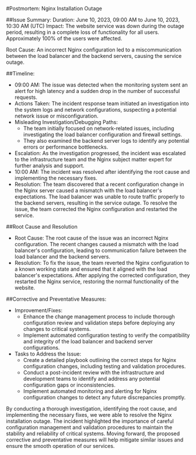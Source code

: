 #Postmortem: Nginx Installation Outage

##Issue Summary:
Duration: June 10, 2023, 09:00 AM to June 10, 2023, 10:30 AM (UTC)
Impact: The website service was down during the outage period, resulting in a complete loss of functionality for all users. Approximately 100% of the users were affected.

Root Cause: An incorrect Nginx configuration led to a miscommunication between the load balancer and the backend servers, causing the service outage.

##Timeline:
- 09:00 AM: The issue was detected when the monitoring system sent an alert for high latency and a sudden drop in the number of successful requests.
- Actions Taken: The incident response team initiated an investigation into the system logs and network configurations, suspecting a potential network issue or misconfiguration.
- Misleading Investigation/Debugging Paths:
  - The team initially focused on network-related issues, including investigating the load balancer configuration and firewall settings.
  - They also examined the backend server logs to identify any potential errors or performance bottlenecks.
- Escalation: As the investigation progressed, the incident was escalated to the infrastructure team and the Nginx subject matter expert for further analysis and support.
- 10:00 AM: The incident was resolved after identifying the root cause and implementing the necessary fixes.
- Resolution: The team discovered that a recent configuration change in the Nginx server caused a mismatch with the load balancer's expectations. The load balancer was unable to route traffic properly to the backend servers, resulting in the service outage. To resolve the issue, the team corrected the Nginx configuration and restarted the service.

##Root Cause and Resolution
- Root Cause: The root cause of the issue was an incorrect Nginx configuration. The recent changes caused a mismatch with the load balancer's configuration, leading to communication failure between the load balancer and the backend servers.
- Resolution: To fix the issue, the team reverted the Nginx configuration to a known working state and ensured that it aligned with the load balancer's expectations. After applying the corrected configuration, they restarted the Nginx service, restoring the normal functionality of the website.

##Corrective and Preventative Measures:
- Improvement/Fixes:
  - Enhance the change management process to include thorough configuration review and validation steps before deploying any changes to critical systems.
  - Implement automated configuration testing to verify the compatibility and integrity of the load balancer and backend server configurations.
- Tasks to Address the Issue:
  - Create a detailed playbook outlining the correct steps for Nginx configuration changes, including testing and validation procedures.
  - Conduct a post-incident review with the infrastructure and development teams to identify and address any potential configuration gaps or inconsistencies.
  - Implement automated monitoring and alerting for Nginx configuration changes to detect any future discrepancies promptly.

By conducting a thorough investigation, identifying the root cause, and implementing the necessary fixes, we were able to resolve the Nginx installation outage. The incident highlighted the importance of careful configuration management and validation procedures to maintain the stability and reliability of critical systems. Moving forward, the proposed corrective and preventative measures will help mitigate similar issues and ensure the smooth operation of our services.